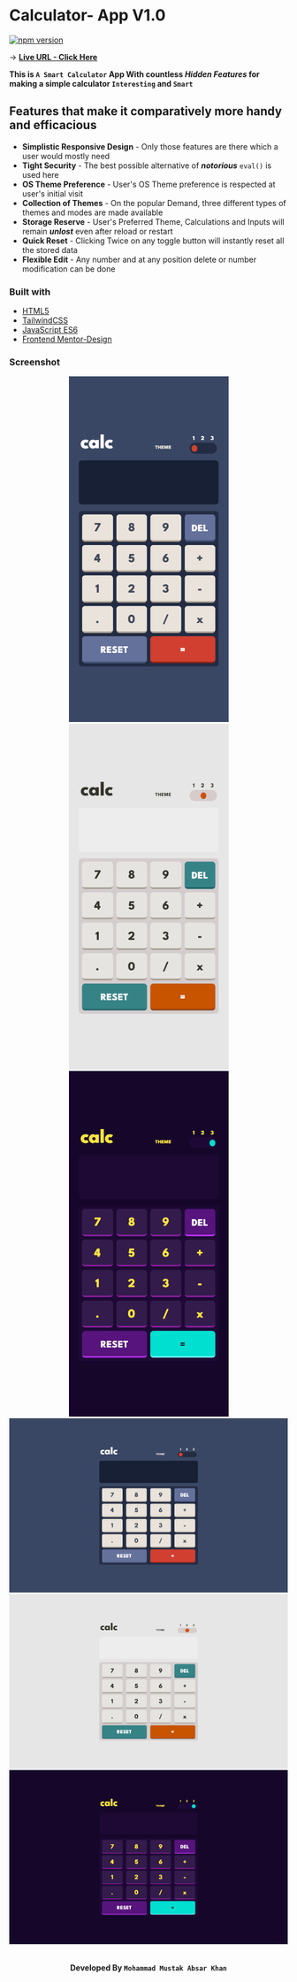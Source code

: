 # Calculator- App V1.0

[![npm version](https://badge.fury.io/js/tailwindcss.svg)](https://badge.fury.io/js/tailwindcss)
<br>

-> **[Live URL - Click Here]()** <br>

**This is `A Smart Calculator` App With countless <i>Hidden Features</i> for making a simple calculator `Interesting` and `Smart`** <br>

## Features that make it comparatively more handy and efficacious

- **Simplistic Responsive Design** - Only those features are there which a user would mostly need
- **Tight Security** - The best possible alternative of **_notorious_** `eval()` is used here
- **OS Theme Preference** - User's OS Theme preference is respected at user's initial visit
- **Collection of Themes** - On the popular Demand, three different types of themes and modes are made available
- **Storage Reserve** - User's Preferred Theme, Calculations and Inputs will remain **_unlost_** even after reload or restart
- **Quick Reset** - Clicking Twice on any toggle button will instantly reset all the stored data
- **Flexible Edit** - Any number and at any position delete or number modification can be done
  <br>

### Built with

- [HTML5](https://html.com/)
- [TailwindCSS](https://tailwindcss.com/)
- [JavaScript ES6](http://es6-features.org/)
- [Frontend Mentor-Design](https://www.frontendmentor.io/challenges/calculator-app-9lteq5N29)

### Screenshot

<div align="center">

![](./src/images/theme1-mobile.png)
![](./src/images/theme2-mobile.png)
![](./src/images/theme3-mobile.png)
<br>
![](./src/images/theme1-lgscreen.png)
![](./src/images/theme2-lgscreen.png)
![](./src/images/theme3-lgscreen.png)
<br>
<br>

**Developed By `Mohammad Mustak Absar Khan`**

</div>
